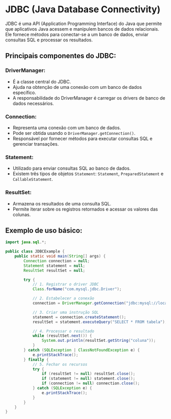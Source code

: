 # JDBC (Java Database Connectivity)

JDBC é uma API (Application Programming Interface) do Java que permite que aplicativos Java acessem e manipulem bancos de dados relacionais. Ele fornece métodos para conectar-se a um banco de dados, enviar consultas SQL e processar os resultados.

## Principais componentes do JDBC:

### DriverManager:

- É a classe central do JDBC.
- Ajuda na obtenção de uma conexão com um banco de dados específico.
- A responsabilidade do DriverManager é carregar os drivers de banco de dados necessários.

### Connection:

- Representa uma conexão com um banco de dados.
- Pode ser obtida usando o `DriverManager.getConnection()`.
- Responsável por fornecer métodos para executar consultas SQL e gerenciar transações.

### Statement:

- Utilizado para enviar consultas SQL ao banco de dados.
- Existem três tipos de objetos `Statement`: `Statement`, `PreparedStatement` e `CallableStatement`.

### ResultSet:

- Armazena os resultados de uma consulta SQL.
- Permite iterar sobre os registros retornados e acessar os valores das colunas.

## Exemplo de uso básico:

```java
import java.sql.*;

public class JDBCExample {
    public static void main(String[] args) {
        Connection connection = null;
        Statement statement = null;
        ResultSet resultSet = null;

        try {
            // 1. Registrar o driver JDBC
            Class.forName("com.mysql.jdbc.Driver");

            // 2. Estabelecer a conexão
            connection = DriverManager.getConnection("jdbc:mysql://localhost:3306/meubanco", "usuario", "senha");

            // 3. Criar uma instrução SQL
            statement = connection.createStatement();
            resultSet = statement.executeQuery("SELECT * FROM tabela");

            // 4. Processar o resultado
            while (resultSet.next()) {
                System.out.println(resultSet.getString("coluna"));
            }
        } catch (SQLException | ClassNotFoundException e) {
            e.printStackTrace();
        } finally {
            // 5. Fechar os recursos
            try {
                if (resultSet != null) resultSet.close();
                if (statement != null) statement.close();
                if (connection != null) connection.close();
            } catch (SQLException e) {
                e.printStackTrace();
            }
        }
    }
}
```
